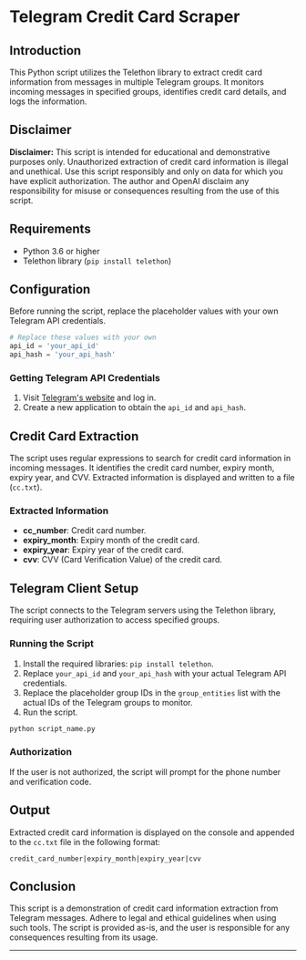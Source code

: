 # Telegram Credit Card Scraper

## Introduction

This Python script utilizes the Telethon library to extract credit card information from messages in multiple Telegram groups. It monitors incoming messages in specified groups, identifies credit card details, and logs the information.

## Disclaimer

**Disclaimer:** This script is intended for educational and demonstrative purposes only. Unauthorized extraction of credit card information is illegal and unethical. Use this script responsibly and only on data for which you have explicit authorization. The author and OpenAI disclaim any responsibility for misuse or consequences resulting from the use of this script.

## Requirements

- Python 3.6 or higher
- Telethon library (`pip install telethon`)

## Configuration

Before running the script, replace the placeholder values with your own Telegram API credentials.

```python
# Replace these values with your own
api_id = 'your_api_id'
api_hash = 'your_api_hash'
```

### Getting Telegram API Credentials

1. Visit [Telegram's website](https://my.telegram.org/auth) and log in.
2. Create a new application to obtain the `api_id` and `api_hash`.

## Credit Card Extraction

The script uses regular expressions to search for credit card information in incoming messages. It identifies the credit card number, expiry month, expiry year, and CVV. Extracted information is displayed and written to a file (`cc.txt`).

### Extracted Information

- **cc_number**: Credit card number.
- **expiry_month**: Expiry month of the credit card.
- **expiry_year**: Expiry year of the credit card.
- **cvv**: CVV (Card Verification Value) of the credit card.

## Telegram Client Setup

The script connects to the Telegram servers using the Telethon library, requiring user authorization to access specified groups.

### Running the Script

1. Install the required libraries: `pip install telethon`.
2. Replace `your_api_id` and `your_api_hash` with your actual Telegram API credentials.
3. Replace the placeholder group IDs in the `group_entities` list with the actual IDs of the Telegram groups to monitor.
4. Run the script.

```bash
python script_name.py
```

### Authorization

If the user is not authorized, the script will prompt for the phone number and verification code.

## Output

Extracted credit card information is displayed on the console and appended to the `cc.txt` file in the following format:

```plaintext
credit_card_number|expiry_month|expiry_year|cvv
```

## Conclusion

This script is a demonstration of credit card information extraction from Telegram messages. Adhere to legal and ethical guidelines when using such tools. The script is provided as-is, and the user is responsible for any consequences resulting from its usage.

---
